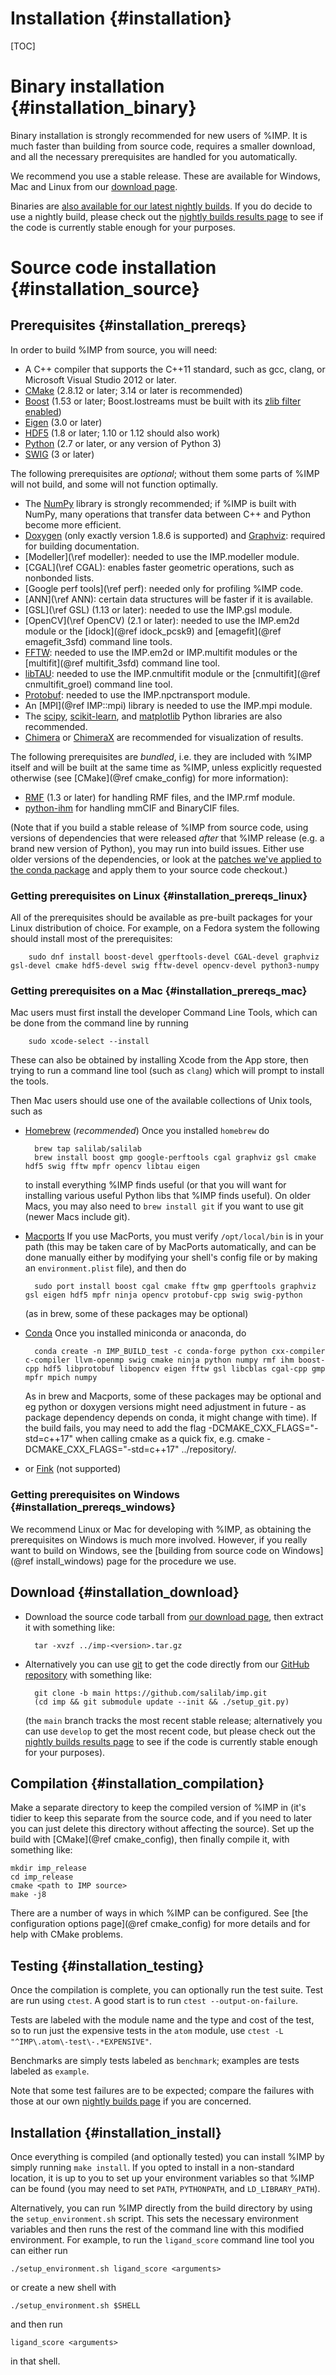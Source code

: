 Installation {#installation}
============

[TOC]

# Binary installation {#installation_binary}

Binary installation is strongly recommended for new users of %IMP. It is
much faster than building from source code, requires a smaller download,
and all the necessary prerequisites are handled for you automatically.

We recommend you use a stable release. These are available for
Windows, Mac and Linux from our [download page](https://integrativemodeling.org/download.html#stable).

Binaries are [also available for our latest nightly builds](https://integrativemodeling.org/download.html#develop). If you do decide to use a nightly build,
please check out the [nightly builds results page](https://integrativemodeling.org/nightly/results/)
to see if the code is currently stable enough for your purposes.

# Source code installation {#installation_source}

## Prerequisites {#installation_prereqs}

In order to build %IMP from source, you will need:

- A C++ compiler that supports the C++11 standard, such as gcc, clang,
  or Microsoft Visual Studio 2012 or later.
- [CMake](https://cmake.org) (2.8.12 or later; 3.14 or later is recommended)
- [Boost](https://www.boost.org) (1.53 or later; Boost.Iostreams must be built
  with its [zlib filter enabled](https://www.boost.org/doc/libs/1_67_0/libs/iostreams/doc/installation.html))
- [Eigen](https://eigen.tuxfamily.org/) (3.0 or later)
- [HDF5](https://support.hdfgroup.org/HDF5/) (1.8 or later; 1.10 or 1.12
  should also work)
- [Python](https://www.python.org) (2.7 or later, or any version of Python 3)
- [SWIG](https://www.swig.org/) (3 or later)

The following prerequisites are _optional_; without them some parts of %IMP
will not build, and some will not function optimally.

- The [NumPy](https://numpy.org/) library is strongly recommended; if %IMP
  is built with NumPy, many operations that transfer data between C++ and Python
  become more efficient.
- [Doxygen](https://www.doxygen.nl/) (only exactly version 1.8.6 is supported)
  and [Graphviz](https://www.graphviz.org/): required for building
  documentation.
- [Modeller](\ref modeller): needed to use the IMP.modeller module.
- [CGAL](\ref CGAL): enables faster geometric operations, such as
  nonbonded lists.
- [Google perf tools](\ref perf): needed only for profiling %IMP code.
- [ANN](\ref ANN): certain data structures will be faster if it is available.
- [GSL](\ref GSL) (1.13 or later): needed to use the IMP.gsl module.
- [OpenCV](\ref OpenCV) (2.1 or later): needed to use the IMP.em2d module or the
  [idock](@ref idock_pcsk9) and [emagefit](@ref emagefit_3sfd) command
  line tools.
- [FFTW](http://www.fftw.org): needed to use the IMP.em2d or IMP.multifit
  modules or the [multifit](@ref multifit_3sfd) command line tool.
- [libTAU](https://integrativemodeling.org/libTAU.html): needed to use the
  IMP.cnmultifit module or the [cnmultifit](@ref cnmultifit_groel) command
  line tool.
- [Protobuf](https://github.com/google/protobuf): needed to use the
  IMP.npctransport module.
- An [MPI](@ref IMP::mpi) library is needed to use the IMP.mpi module.
- The [scipy](https://scipy.org/install/),
  [scikit-learn](https://scikit-learn.org/stable/install.html),
  and [matplotlib](https://matplotlib.org/stable/users/installing/index.html)
  Python libraries are also recommended.
- [Chimera](https://www.cgl.ucsf.edu/chimera/download.html) or
  [ChimeraX](https://www.rbvi.ucsf.edu/chimerax/) are recommended
  for visualization of results.

The following prerequisites are _bundled_, i.e. they are included with %IMP
itself and will be built at the same time as %IMP, unless explicitly
requested otherwise (see [CMake](@ref cmake_config) for more information):

- [RMF](https://integrativemodeling.org/rmf/) (1.3 or later) for handling
  RMF files, and the IMP.rmf module.
- [python-ihm](https://github.com/ihmwg/python-ihm) for handling mmCIF and
  BinaryCIF files.

(Note that if you build a stable release of %IMP from source code, using
versions of dependencies that were released _after_ that %IMP release
(e.g. a brand new version of Python), you may run into build issues.
Either use older versions of the dependencies, or look at the
[patches we've applied to the conda package](https://github.com/conda-forge/imp-feedstock/blob/main/recipe/meta.yaml)
and apply them to your source code checkout.)

### Getting prerequisites on Linux {#installation_prereqs_linux}
All of the prerequisites should be available as pre-built packages for
your Linux distribution of choice. For example, on a Fedora system the
following should install most of the prerequisites:

        sudo dnf install boost-devel gperftools-devel CGAL-devel graphviz gsl-devel cmake hdf5-devel swig fftw-devel opencv-devel python3-numpy

### Getting prerequisites on a Mac {#installation_prereqs_mac}

Mac users must first install the developer Command Line Tools, which can be
done from the command line by running

        sudo xcode-select --install

These can also be obtained by installing Xcode from the App store, then trying
to run a command line tool (such as `clang`) which will prompt to install the
tools.

Then Mac users should use one of the available collections of Unix tools,
such as
- [Homebrew](https://brew.sh) (_recommended_) Once you installed `homebrew`
  do

        brew tap salilab/salilab
        brew install boost gmp google-perftools cgal graphviz gsl cmake hdf5 swig fftw mpfr opencv libtau eigen

  to install everything %IMP finds useful (or that you will want for installing various useful Python libs that %IMP finds useful). On older Macs, you may also need to `brew install git` if you want to use git (newer Macs include git).
- [Macports](https://www.macports.org/) If you use MacPorts, you must verify `/opt/local/bin` is in your path (this may be taken care of by MacPorts automatically, and can be done manually either by modifying your shell's config file or by making an `environment.plist` file), and then do

        sudo port install boost cgal cmake fftw gmp gperftools graphviz gsl eigen hdf5 mpfr ninja opencv protobuf-cpp swig swig-python  
  (as in brew, some of these packages may be optional)

- [Conda](https://anaconda.org/) Once you installed miniconda or anaconda, do 

        conda create -n IMP_BUILD_test -c conda-forge python cxx-compiler c-compiler llvm-openmp swig cmake ninja python numpy rmf ihm boost-cpp hdf5 libprotobuf libopencv eigen fftw gsl libcblas cgal-cpp gmp mpfr mpich numpy

  As in brew and Macports, some of these packages may be optional and eg python or doxygen versions might need adjustment in future - as package dependency depends on conda, it might change with time). If the build fails, you may need to add the flag -DCMAKE_CXX_FLAGS="-std=c++17" when calling cmake as a quick fix, e.g.
        cmake -DCMAKE_CXX_FLAGS="-std=c++17" ../repository/.

- or [Fink](http://www.finkproject.org/) (not supported)

### Getting prerequisites on Windows {#installation_prereqs_windows}

We recommend Linux or Mac for developing with %IMP, as obtaining the
prerequisites on Windows is much more involved. However, if you really want
to build on Windows, see the
[building from source code on Windows](@ref install_windows) page for the
procedure we use.


## Download {#installation_download}

- Download the source code tarball from [our download page](https://integrativemodeling.org/download.html#source), then extract it with something like:

        tar -xvzf ../imp-<version>.tar.gz

- Alternatively you can use [git](https://git-scm.com/) to get the code
  directly from our [GitHub repository](https://github.com/salilab/imp)
  with something like:

        git clone -b main https://github.com/salilab/imp.git
        (cd imp && git submodule update --init && ./setup_git.py)

  (the `main` branch tracks the most recent stable
  release; alternatively you can use `develop` to get the most recent code,
  but please check out the [nightly builds results page](https://integrativemodeling.org/nightly/results/)
  to see if the code is currently stable enough for your purposes).

## Compilation {#installation_compilation}

Make a separate directory to keep the compiled version of %IMP in (it's tidier
to keep this separate from the source code, and if you need to later you can
just delete this directory without affecting the source). Set up the build
with [CMake](@ref cmake_config), then finally compile it, with something
like:

    mkdir imp_release
    cd imp_release
    cmake <path to IMP source>
    make -j8

There are a number of ways in which %IMP can be configured.
See [the configuration options page](@ref cmake_config) for more details
and for help with CMake problems.

## Testing {#installation_testing}
Once the compilation is complete, you can optionally run the test suite.
Test are run using `ctest`. A good start is to run `ctest --output-on-failure`.

Tests are labeled with the module name and the type and cost of the test, so to run just the expensive tests in the `atom` module, use `ctest -L "^IMP\.atom\-test\-.*EXPENSIVE"`.

Benchmarks are simply tests labeled as `benchmark`; examples are tests labeled as `example`.

Note that some test failures are to be expected; compare the failures with
those at our own [nightly builds page](https://integrativemodeling.org/nightly/results/)
if you are concerned.

## Installation {#installation_install}

Once everything is compiled (and optionally tested) you can install %IMP
by simply running `make install`. If you opted to install in a non-standard
location, it is up to you to set up your environment variables so that %IMP
can be found (you may need to set `PATH`, `PYTHONPATH`, and `LD_LIBRARY_PATH`).
 
Alternatively, you can run %IMP directly from the build directory by using
the `setup_environment.sh` script. This sets the necessary environment
variables and then runs the rest of the command line with this modified
environment. For example, to run the `ligand_score` command line tool you
can either run

    ./setup_environment.sh ligand_score <arguments>

or create a new shell with

    ./setup_environment.sh $SHELL

and then run

    ligand_score <arguments>

in that shell.
